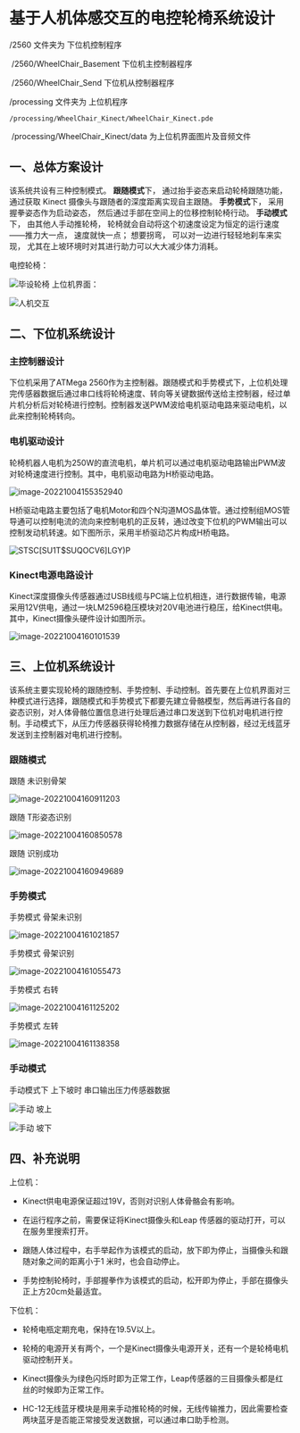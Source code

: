 # 基于人机体感交互的电控轮椅系统设计

/2560   文件夹为 下位机控制程序

​	/2560/WheelChair_Basement   下位机主控制器程序

​	/2560/WheelChair_Send    下位机从控制器程序

/processing  文件夹为 上位机程序

  	/processing/WheelChair_Kinect/WheelChair_Kinect.pde

​	  /processing/WheelChair_Kinect/data    为上位机界面图片及音频文件

## 一、总体方案设计

该系统共设有三种控制模式。 **跟随模式**下， 通过抬手姿态来启动轮椅跟随功能， 通过获取 Kinect 摄像头与跟随者的深度距离实现自主跟随。 **手势模式**下， 采用握拳姿态作为启动姿态， 然后通过手部在空间上的位移控制轮椅行动。 **手动模式**下， 由其他人手动推轮椅， 轮椅就会自动将这个初速度设定为恒定的运行速度——推力大一点， 速度就快一点； 想要拐弯， 可以对一边进行轻轻地刹车来实现， 尤其在上坡环境时对其进行助力可以大大减少体力消耗。

电控轮椅：

![毕设轮椅](https://image-1312312327.cos.ap-shanghai.myqcloud.com/%E6%AF%95%E8%AE%BE%E8%BD%AE%E6%A4%85.png) 
上位机界面：

![人机交互](https://image-1312312327.cos.ap-shanghai.myqcloud.com/%E4%BA%BA%E6%9C%BA%E4%BA%A4%E4%BA%92.JPG)

## 二、下位机系统设计

### 主控制器设计

下位机采用了ATMega 2560作为主控制器。跟随模式和手势模式下，上位机处理完传感器数据后通过串口线将轮椅速度、转向等关键数据传送给主控制器，经过单片机分析后对轮椅进行控制。控制器发送PWM波给电机驱动电路来驱动电机，以此来控制轮椅转向。

### 电机驱动设计

轮椅机器人电机为250W的直流电机，单片机可以通过电机驱动电路输出PWM波对轮椅速度进行控制。其中，电机驱动电路为H桥驱动电路。

![image-20221004155352940](https://image-1312312327.cos.ap-shanghai.myqcloud.com/image-20221004155352940.png)

H桥驱动电路主要包括了电机Motor和四个N沟道MOS晶体管。通过控制组MOS管导通可以控制电流的流向来控制电机的正反转，通过改变下位机的PWM输出可以控制发动机转速。如下图所示，采用半桥驱动芯片构成H桥电路。

![STSC[SU1T$SUQOCV6]LGY)P](https://image-1312312327.cos.ap-shanghai.myqcloud.com/clip_image002.jpg)

### Kinect电源电路设计

Kinect深度摄像头传感器通过USB线缆与PC端上位机相连，进行数据传输，电源采用12V供电，通过一块LM2596稳压模块对20V电池进行稳压，给Kinect供电。其中，Kinect摄像头硬件设计如图所示。

![image-20221004160101539](https://image-1312312327.cos.ap-shanghai.myqcloud.com/image-20221004160101539.png)

## 三、上位机系统设计

该系统主要实现轮椅的跟随控制、手势控制、手动控制。首先要在上位机界面对三种模式进行选择，跟随模式和手势模式下都要先建立骨骼模型，然后再进行各自的姿态识别，对人体骨骼位置信息进行处理后通过串口发送到下位机对电机进行控制。手动模式下，从压力传感器获得轮椅推力数据存储在从控制器，经过无线蓝牙发送到主控制器对电机进行控制。

### 跟随模式

跟随 未识别骨架

![image-20221004160911203](https://image-1312312327.cos.ap-shanghai.myqcloud.com/image-20221004160911203.png)

跟随 T形姿态识别

![image-20221004160850578](https://image-1312312327.cos.ap-shanghai.myqcloud.com/image-20221004160850578.png)

跟随 识别成功

![image-20221004160949689](https://image-1312312327.cos.ap-shanghai.myqcloud.com/image-20221004160949689.png)

### 手势模式

手势模式 骨架未识别

![image-20221004161021857](https://image-1312312327.cos.ap-shanghai.myqcloud.com/image-20221004161021857.png)

手势模式 骨架识别

![image-20221004161055473](https://image-1312312327.cos.ap-shanghai.myqcloud.com/image-20221004161055473.png)

手势模式 右转

![image-20221004161125202](https://image-1312312327.cos.ap-shanghai.myqcloud.com/image-20221004161125202.png)

手势模式 左转

![image-20221004161138358](https://image-1312312327.cos.ap-shanghai.myqcloud.com/image-20221004161138358.png)

### 手动模式

手动模式下  上下坡时  串口输出压力传感器数据

![手动 坡上](https://image-1312312327.cos.ap-shanghai.myqcloud.com/%E6%89%8B%E5%8A%A8%20%E5%9D%A1%E4%B8%8A.png)

![手动 坡下](https://image-1312312327.cos.ap-shanghai.myqcloud.com/%E6%89%8B%E5%8A%A8%20%E5%9D%A1%E4%B8%8B.png)

## 四、补充说明

上位机：

- Kinect供电电源保证超过19V，否则对识别人体骨骼会有影响。

- 在运行程序之前，需要保证将Kinect摄像头和Leap 传感器的驱动打开，可以在服务里搜索打开。

- 跟随人体过程中，右手举起作为该模式的启动，放下即为停止，当摄像头和跟随对象之间的距离小于1 米时，也会自动停止。

- 手势控制轮椅时，手部握拳作为该模式的启动，松开即为停止，手部在摄像头正上方20cm处最适宜。

 

下位机：

- 轮椅电瓶定期充电，保持在19.5V以上。

- 轮椅的电源开关有两个，一个是Kinect摄像头电源开关，还有一个是轮椅电机驱动控制开关。

- Kinect摄像头为绿色闪烁时即为正常工作，Leap传感器的三目摄像头都是红丝的时候即为正常工作。

- HC-12无线蓝牙模块是用来手动推轮椅的时候，无线传输推力，因此需要检查两块蓝牙是否能正常接受发送数据，可以通过串口助手检测。

